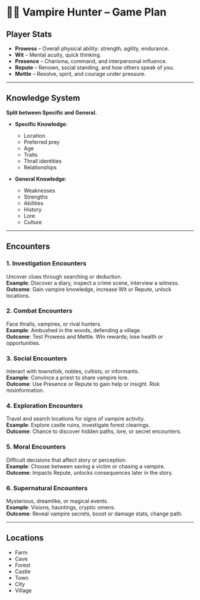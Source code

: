 # 🧛‍♂️ Vampire Hunter – Game Plan

## Player Stats
- **Prowess** – Overall physical ability: strength, agility, endurance.  
- **Wit** – Mental acuity, quick thinking.  
- **Presence** – Charisma, command, and interpersonal influence.  
- **Repute** – Renown, social standing, and how others speak of you.  
- **Mettle** – Resolve, spirit, and courage under pressure.  

---

## Knowledge System
**Split between Specific and General.**

- **Specific Knowledge**:  
  - Location  
  - Preferred prey  
  - Age  
  - Traits  
  - Thrall identities  
  - Relationships  

- **General Knowledge**:  
  - Weaknesses  
  - Strengths  
  - Abilities  
  - History  
  - Lore  
  - Culture  

---

## Encounters

### 1. Investigation Encounters
Uncover clues through searching or deduction.  
**Example**: Discover a diary, inspect a crime scene, interview a witness.  
**Outcome**: Gain vampire knowledge, increase Wit or Repute, unlock locations.

### 2. Combat Encounters
Face thralls, vampires, or rival hunters.  
**Example**: Ambushed in the woods, defending a village.  
**Outcome**: Test Prowess and Mettle. Win rewards; lose health or opportunities.

### 3. Social Encounters
Interact with townsfolk, nobles, cultists, or informants.  
**Example**: Convince a priest to share vampire lore.  
**Outcome**: Use Presence or Repute to gain help or insight. Risk misinformation.

### 4. Exploration Encounters
Travel and search locations for signs of vampire activity.  
**Example**: Explore castle ruins, investigate forest clearings.  
**Outcome**: Chance to discover hidden paths, lore, or secret encounters.

### 5. Moral Encounters
Difficult decisions that affect story or perception.  
**Example**: Choose between saving a victim or chasing a vampire.  
**Outcome**: Impacts Repute, unlocks consequences later in the story.

### 6. Supernatural Encounters
Mysterious, dreamlike, or magical events.  
**Example**: Visions, hauntings, cryptic omens.  
**Outcome**: Reveal vampire secrets, boost or damage stats, change path.

---

## Locations
- Farm  
- Cave  
- Forest  
- Castle  
- Town  
- City  
- Village  
